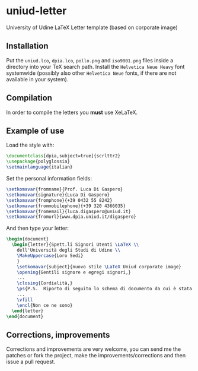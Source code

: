 # uniud-letter
University of Udine LaTeX Letter template (based on corporate image)

## Installation

Put the `uniud.lco`, `dpia.lco`, `pollo.png` and `iso9001.png` files inside a directory into your TeX search path. Install the `Helvetica Neue Heavy` font systemwide (possibly also other `Helvetica Neue` fonts, if there are not available in your system).

## Compilation

In order to compile the letters you **must** use XeLaTeX.

## Example of use

Load the style with:

```LaTeX
\documentclass[dpia,subject=true]{scrlttr2}
\usepackage{polyglossia}
\setmainlanguage{italian}
```

Set the personal information fields:

```LaTeX
\setkomavar{fromname}{Prof. Luca Di Gaspero}
\setkomavar{signature}{Luca Di Gaspero}
\setkomavar{fromphone}{+39 0432 55 8242}
\setkomavar{frommobilephone}{+39 320 4366035}
\setkomavar{fromemail}{luca.digaspero@uniud.it}
\setkomavar{fromurl}{www.dpia.uniud.it/digaspero}
```

And then type your letter:

```LaTeX
\begin{document}
  \begin{letter}{Spett.li Signori Utenti \LaTeX \\
    dell'Università degli Studi di Udine \\
    \MakeUppercase{Loro Sedi}
    }
    \setkomavar{subject}{nuovo stile \LaTeX Uniud corporate image}
    \opening{Gentili signore e egregi signori,}
    ...
    \closing{Cordialità,}
    \ps{P.S.  Riporto di seguito lo schema di documento da cui è stata ottenuta questa lettera.}
    ...
    \vfill
    \encl{Non ce ne sono}
  \end{letter}
\end{document}
```

## Corrections, improvements

Corrections and improvements are very welcome, you can send me the patches or fork the project, make the improvements/corrections and then issue a pull request.
